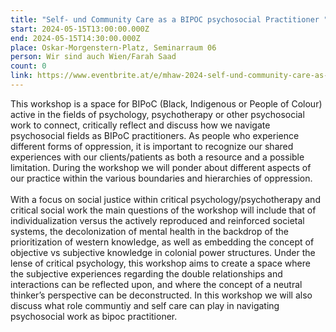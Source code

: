 ```yaml
---
title: "Self- und Community Care as a BIPOC psychosocial Practitioner "
start: 2024-05-15T13:00:00.000Z
end: 2024-05-15T14:30:00.000Z
place: Oskar-Morgenstern-Platz, Seminarraum 06
person: Wir sind auch Wien/Farah Saad
count: 0
link: https://www.eventbrite.at/e/mhaw-2024-self-und-community-care-as-a-bipoc-psychosocial-practitioner-tickets-893653821637
---
```

<!--StartFragment-->

This workshop is a space for BIPoC (Black, Indigenous or People of Colour) active in the fields of psychology, psychotherapy or other psychosocial work to connect, critically reflect and discuss how we navigate psychosocial fields as BIPoC practitioners. As people who experience different forms of oppression, it is important to recognize our shared experiences with our clients/patients as both a resource and a possible limitation. During the workshop we will ponder about different aspects of our practice within the various boundaries and hierarchies of oppression.\
\
With a focus on social justice within critical psychology/psychotherapy and critical social work the main questions of the workshop will include that of individualization versus the actively reproduced and reinforced societal systems, the decolonization of mental health in the backdrop of the prioritization of western knowledge, as well as embedding the concept of objective vs subjective knowledge in colonial power structures. Under the lense of critical psychology, this workshop aims to create a space where the subjective experiences regarding the double relationships and interactions can be reflected upon, and where the concept of a neutral thinker’s perspective can be deconstructed. In this workshop we will also discuss what role communtiy and self care can play in navigating psychosocial work as bipoc practitioner.

<!--EndFragment-->